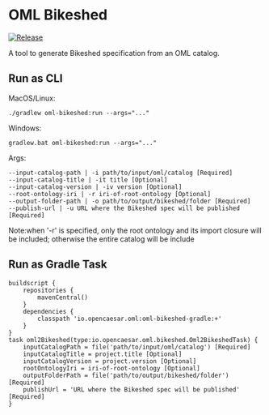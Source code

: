 # OML Bikeshed

[![Release](https://img.shields.io/github/v/tag/opencaesar/oml-tools?label=release)](https://github.com/opencaesar/oml-tools/releases/latest)

A tool to generate Bikeshed specification from an OML catalog.

## Run as CLI

MacOS/Linux:
```
./gradlew oml-bikeshed:run --args="..."
```
Windows:
```
gradlew.bat oml-bikeshed:run --args="..."
```
Args:
```
--input-catalog-path | -i path/to/input/oml/catalog [Required]
--input-catalog-title | -it title [Optional]
--input-catalog-version | -iv version [Optional]
--root-ontology-iri | -r iri-of-root-ontology [Optional]
--output-folder-path | -o path/to/output/bikeshed/folder [Required]
--publish-url | -u URL where the Bikeshed spec will be published [Required]
```

Note:when '-r' is specified, only the root ontology and its import closure will be included; otherwise the entire catalog will be include

## Run as Gradle Task
```
buildscript {
	repositories {
  		mavenCentral()
	}
	dependencies {
		classpath 'io.opencaesar.oml:oml-bikeshed-gradle:+'
	}
}
task oml2Bikeshed(type:io.opencaesar.oml.bikeshed.Oml2BikeshedTask) {
	inputCatalogPath = file('path/to/input/oml/catalog') [Required]
	inputCatalogTitle = project.title [Optional]
	inputCatalogVersion = project.version [Optional]
	rootOntologyIri = iri-of-root-ontology [Optional]
	outputFolderPath = file('path/to/output/bikeshed/folder') [Required]
	publishUrl = 'URL where the Bikeshed spec will be published' [Required]
}               
```
